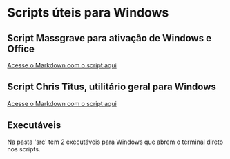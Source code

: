 # Scripts úteis para Windows

## Script Massgrave para ativação de Windows e Office
[Acesse o Markdown com o script aqui](./src/Ativar_Office.md)

## Script Chris Titus, utilitário geral para Windows
[Acesse o Markdown com o script aqui](./src/Chris_Titus.md)

## Executáveis
Na pasta '[src](./src/)' tem 2 executáveis para Windows que abrem o terminal direto nos scripts.